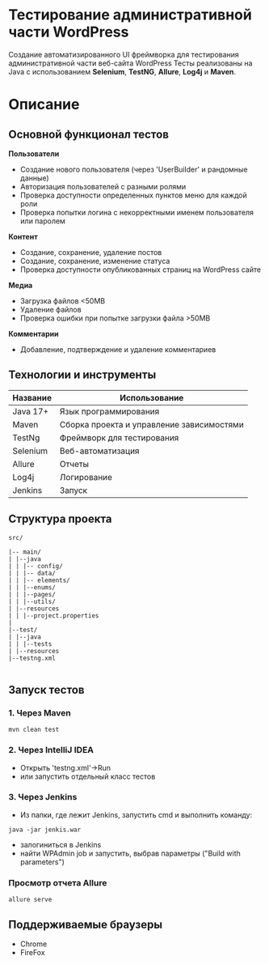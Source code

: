 # Тестирование административной части WordPress
Создание автоматизированного UI фреймворка для тестирования административной части веб-сайта WordPress
Тесты реализованы на Java с использованием **Selenium**, **TestNG**, **Allure**, **Log4j** и **Maven**.

# Описание
## Основной функционал тестов
**Пользователи**
 - Создание нового пользователя (через 'UserBuilder' и рандомные данные)
 - Авторизация пользователей с разными ролями
 - Проверка доступности определенных пунктов меню для каждой роли
 - Проверка попытки логина с некорректными именем пользователя или паролем

**Контент**
 - Создание, сохранение, удаление постов
 - Создание, сохранение, изменение статуса
 - Проверка доступности опубликованных страниц на WordPress сайте

**Медиа**
- Загрузка файлов <50MB
- Удаление файлов
- Проверка ошибки при попытке загрузки файла >50МB

**Комментарии**
- Добавление, подтверждение и удаление комментариев

## Технологии и инструменты
|Название   | Использование                             |
|-----------|-------------------------------------------|
| Java 17+  | Язык программирования                     |
| Maven     | Сборка проекта и управление зависимостями |
| TestNg    | Фреймворк для тестирования                |
| Selenium  | Веб-автоматизация                         |
| Allure    | Отчеты                                    |
| Log4j     | Логирование                               |
| Jenkins   | Запуск                                    |


## Структура проекта
```
src/

|-- main/
| |--java
| | |-- config/
| | |-- data/
| | |-- elements/
| | |--enums/
| | |--pages/
| | |--utils/
| |--resources
| | |--project.properties
|
|--test/
| |--java
| | |--tests
| |--resources
|--testng.xml


```
## Запуск тестов
### 1. Через Maven
```
mvn clean test
```
### 2. Через IntelliJ IDEA
- Открыть 'testng.xml'->Run
- или запустить отдельный класс тестов

### 3. Через Jenkins
- Из папки, где лежит Jenkins, запустить cmd и выполнить команду:
```
java -jar jenkis.war

```
- залогиниться в Jenkins
- найти WPAdmin job и запустить, выбрав параметры ("Build with parameters")


### Просмотр отчета Allure
```
allure serve
```

## Поддерживаемые браузеры
- Chrome
- FireFox
